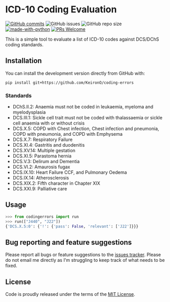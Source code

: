 # ICD-10 Coding Evaluation

[![GitHub commits](https://badgen.net/github/commits/KeironO/coding-errors/main)](https://GitHub.com/KeironO/coding-errors/main/commit/)
![GitHub issues](https://img.shields.io/github/issues/KeironO/coding-errors)
![GitHub repo size](https://img.shields.io/github/repo-size/KeironO/coding-errors)
[![made-with-python](https://img.shields.io/badge/Made%20with-Python-1f425f.svg)](https://www.python.org/)
[![PRs Welcome](https://img.shields.io/badge/PRs-welcome-brightgreen.svg?style=flat-square)](http://makeapullrequest.com)

This is a simple tool to evaluate a list of ICD-10 codes against DCS/DChS coding standards.

## Installation

You can install the development version directly from GitHub with:

```
pip install git+https://github.com/KeironO/coding-errors
```

### Standards

- DChS.II.2: Anaemia must not be coded in leukaemia, myeloma and myelodysplasia
- DCS.III.1: Sickle cell trait must not be coded with thalassaemia or sickle cell anaemia with or without crisis
- DCS.X.5: COPD with Chest infection, Chest infection and pneumonia, COPD with pneumonia, and COPD with Emphysema
- DCS.X.7: Respiratory Failure
- DCS.XI.4: Gastritis and duodenitis
- DCS.XV.14: Multiple gestation
- DCS.XI.5: Parastoma hernia
- DCS.V.3: Delirum and Dementia
- DCS.VI.2: Amaurosis fugax
- DCS.IX.10: Heart Failure CCF, and Pulmonary Oedema
- DCS.IX.14: Atherosclerosis
- DCS.XIX.2: Fifth character in Chapter XIX
- DCS.XXI.9: Palliative care

## Usage

```python
>>> from codingerrors import run
>>> run(["J440", "J22"])
{'DCS.X.5:0': {'!': {'pass': False, 'relevant': ['J22']}}}
```

## Bug reporting and feature suggestions

Please report all bugs or feature suggestions to the [issues tracker](https://www.github.com/KeironO/coding-errors/issues). Please do not email me directly as I'm struggling to keep track of what needs to be fixed.

## License
Code is proudly released under the terms of the [MIT License](https://raw.githubusercontent.com/KeironO/coding-errors/main/LICENSE).

